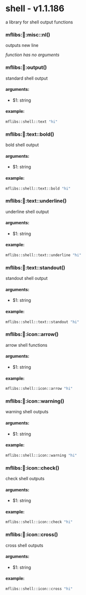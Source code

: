 # shell - v1.1.186
a library for shell output functions


### mflibs::shell::misc::nl()

outputs new line

*function has no arguments*

### mflibs::shell::output()

standard shell output

#### arguments:

- $1: string

#### example:

```bash
mflibs::shell::text "hi"
```

### mflibs::shell::text::bold()

bold shell output

#### arguments:

- $1: string

#### example:

```bash
mflibs::shell::text::bold "hi"
```

### mflibs::shell::text::underline()

underline shell output

#### arguments:

- $1: string

#### example:

```bash
mflibs::shell::text::underline "hi"
```

### mflibs::shell::text::standout()

standout shell output

#### arguments:

- $1: string

#### example:

```bash
mflibs::shell::text::standout "hi"
```

### mflibs::shell::icon::arrow()

arrow shell functions

#### arguments:

- $1: string

#### example:

```bash
mflibs::shell::icon::arrow "hi"
```

### mflibs::shell::icon::warning()

warning shell outputs

#### arguments:

- $1: string

#### example:

```bash
mflibs::shell::icon::warning "hi"
```

### mflibs::shell::icon::check()

check shell outputs

#### arguments:

- $1: string

#### example:

```bash
mflibs::shell::icon::check "hi"
```

### mflibs::shell::icon::cross()

cross shell outputs

#### arguments:

- $1: string

#### example:

```bash
mflibs::shell::icon::cross "hi"
```


